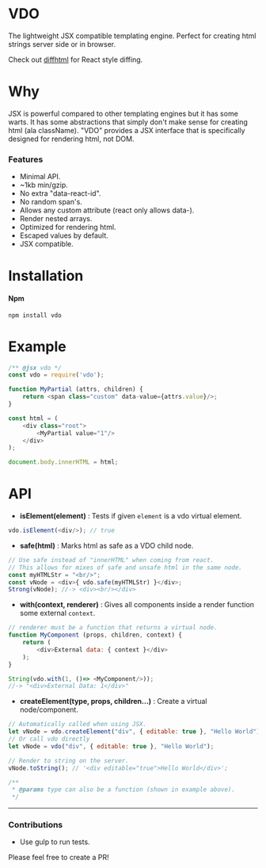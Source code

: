 # VDO

The lightweight JSX compatible templating engine.
Perfect for creating html strings server side or in browser.

Check out [diffhtml](https://github.com/tbranyen/diffhtml) for React style diffing.

# Why
JSX is powerful compared to other templating engines but it has some warts.
It has some abstractions that simply don't make sense for creating html (ala className).
"VDO" provides a JSX interface that is specifically designed for rendering html, not DOM.

### Features
* Minimal API.
* ~1kb min/gzip.
* No extra "data-react-id".
* No random span's.
* Allows any custom attribute (react only allows data-).
* Render nested arrays.
* Optimized for rendering html.
* Escaped values by default.
* JSX compatible.

# Installation

#### Npm
```console
npm install vdo
```

# Example

```javascript
/** @jsx vdo */
const vdo = require('vdo');

function MyPartial (attrs, children) {
    return <span class="custom" data-value={attrs.value}/>;
}

const html = (
    <div class="root">
        <MyPartial value="1"/>
    </div>
);

document.body.innerHTML = html;

```

# API
+ **isElement(element)** : Tests if given `element` is a vdo virtual element.


```javascript
vdo.isElement(<div/>); // true
```

+ **safe(html)** : Marks html as safe as a VDO child node.


```javascript
// Use safe instead of "innerHTML" when coming from react.
// This allows for mixes of safe and unsafe html in the same node.
const myHTMLStr = "<br/>";
const vNode = <div>{ vdo.safe(myHTMLStr) }</div>;
Strong(vNode); //-> <div><br/></div>
```

+ **with(context, renderer)** : Gives all components inside a render function some external `context`.


```javascript
// renderer must be a function that returns a virtual node.
function MyComponent (props, children, context) {
    return (
        <div>External data: { context }</div>
    );
}

String(vdo.with(1, ()=> <MyComponent/>));
//-> "<div>External Data: 1</div>"
```

+ **createElement(type, props, children...)** : Create a virtual node/component.

```javascript
// Automatically called when using JSX.
let vNode = vdo.createElement("div", { editable: true }, "Hello World");
// Or call vdo directly
let vNode = vdo("div", { editable: true }, "Hello World");

// Render to string on the server.
vNode.toString(); // '<div editable="true">Hello World</div>';

/**
 * @params type can also be a function (shown in example above).
 */
```

---

### Contributions

* Use gulp to run tests.

Please feel free to create a PR!

